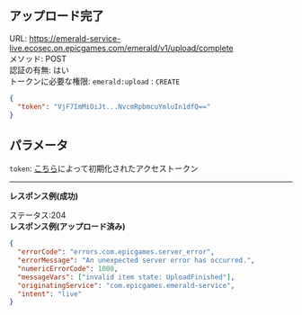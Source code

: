 ## アップロード完了

URL: https://emerald-service-live.ecosec.on.epicgames.com/emerald/v1/upload/complete \
メソッド: POST \
認証の有無: はい </br>
   トークンに必要な権限: `emerald:upload` :  `CREATE`

```json
{
  "token": "VjF7ImMiOiJt...NvcmRpbmcuYmluIn1dfQ=="
}
```

## パラメータ

`token`:  [こちら](./Init.md)によって初期化されたアクセストークン

---

__レスポンス例(成功)__
</br>

ステータス:204
</br>
__レスポンス例(アップロード済み)__

```json
{
  "errorCode": "errors.com.epicgames.server_error",
  "errorMessage": "An unexpected server error has occurred.",
  "numericErrorCode": 1000,
  "messageVars": ["invalid item state: UploadFinished"],
  "originatingService": "com.epicgames.emerald-service",
  "intent": "live"
}
```

